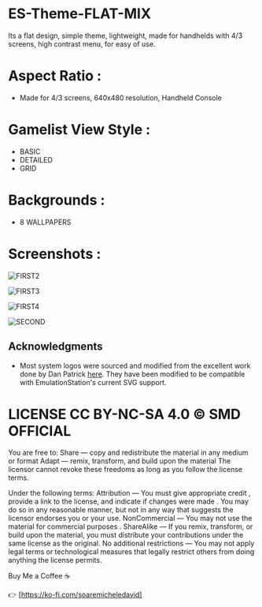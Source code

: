 # ES-Theme-FLAT-MIX

Its a flat design, simple theme, lightweight, made for handhelds with 4/3 screens, high contrast menu, for easy of use.

# Aspect Ratio :
- Made for 4/3 screens, 640x480 resolution,  Handheld Console
  
# Gamelist View Style :
- BASIC
- DETAILED
- GRID
  
# Backgrounds :
- 8 WALLPAPERS

# Screenshots :

![FIRST2](https://github.com/soaremicheledavid/ES-Theme-FLAT-MIX/assets/157101299/0c7e1c10-cf17-4374-ac38-e433bac4b937)

![FIRST3](https://github.com/soaremicheledavid/ES-Theme-FLAT-MIX/assets/157101299/13cbff7f-a569-4e37-87ef-5c0365657700)

![FIRST4](https://github.com/soaremicheledavid/ES-Theme-FLAT-MIX/assets/157101299/8ae11b05-0459-40c0-8eee-bb75c806932f)


![SECOND](https://github.com/soaremicheledavid/ES-Theme-FLAT-MIX/assets/157101299/0c841945-9c2d-4faa-a56a-278ac94e709d)

## **Acknowledgments**
* Most system logos were sourced and modified from the excellent work done by Dan Patrick [here](https://archive.org/details/console-logos-professionally-redrawn-plus-official-versions).  They have been modified to be compatible with EmulationStation's current SVG support.


# LICENSE CC BY-NC-SA 4.0 © SMD OFFICIAL

You are free to:
Share — copy and redistribute the material in any medium or format
Adapt — remix, transform, and build upon the material
The licensor cannot revoke these freedoms as long as you follow the license terms.

Under the following terms:
Attribution — You must give appropriate credit , provide a link to the license, and indicate if changes were made . You may do so in any reasonable manner, but not in any way that suggests the licensor endorses you or your use.
NonCommercial — You may not use the material for commercial purposes .
ShareAlike — If you remix, transform, or build upon the material, you must distribute your contributions under the same license as the original.
No additional restrictions — You may not apply legal terms or technological measures that legally restrict others from doing anything the license permits.

Buy Me a Coffee ☕

👉 [https://ko-fi.com/soaremicheledavid] 
